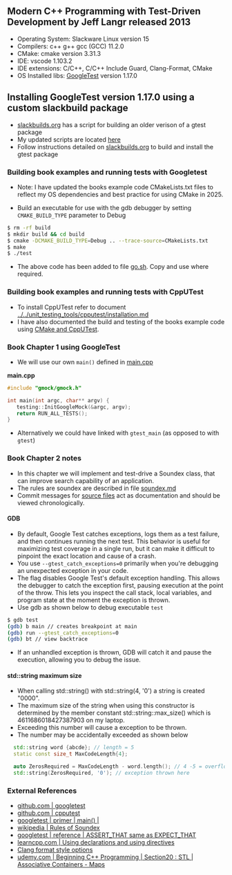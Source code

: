 ## Modern C++ Programming with Test-Driven Development by Jeff Langr released 2013

- Operating System: Slackware Linux version 15
- Compilers: c++ g++ gcc (GCC) 11.2.0
- CMake: cmake version 3.31.3
- IDE: vscode 1.103.2
- IDE extensions: C/C++, C/C++ Include Guard, Clang-Format, CMake
- OS Installed libs: [GoogleTest](https://github.com/google/googletest) version 1.17.0

## Installing GoogleTest version 1.17.0 using a custom slackbuild package
- [slackbuilds.org](https://slackbuilds.org/repository/15.0/development/gtest/) has a script for building an older verison of a gtest package
- My updated scripts are located [here](../../unit_testing_tools/googletest/slackbuild/gtest/)
- Follow instructions detailed on [slackbuilds.org](https://slackbuilds.org/howto/) to build and install the gtest package

### Building book examples and running tests with Googletest

- Note: I have updated the books example code CMakeLists.txt files to reflect my OS dependencies and best practice for using CMake in 2025.

- Build an executable for use with the gdb debugger by setting `CMAKE_BUILD_TYPE` parameter to Debug
```bash
$ rm -rf build
$ mkdir build && cd build
$ cmake -DCMAKE_BUILD_TYPE=Debug .. --trace-source=CMakeLists.txt
$ make
$ ./test
```
- The above code has been added to file [go.sh](../../unit_testing_tools/go.sh). Copy and use where required.

### Building book examples and running tests with CppUTest

- To install CppUTest refer to document [../../unit_testing_tools/cpputest/installation.md](../../unit_testing_tools/cpputest/installation.md)
- I have also documented the build and testing of the books example code using [CMake and CppUTest](../modern_c++_with_tdd/cpputest/). 

### Book Chapter 1 using GoogleTest

- We will use our own `main()` defined in [main.cpp](../modern_c++_with_tdd/mycode/c2/main.cpp)

**main.cpp**
```c
#include "gmock/gmock.h"

int main(int argc, char** argv) {
   testing::InitGoogleMock(&argc, argv);
   return RUN_ALL_TESTS();
}
```
- Alternatively we could have linked with `gtest_main` (as opposed to with `gtest`)

### Book Chapter 2 notes

- In this chapter we will implement and test-drive a Soundex class, that can improve search capability of an application.
- The rules are soundex are described in file [soundex.md](../modern_c++_with_tdd/soundex.md)
- Commit messages for [source files](../modern_c++_with_tdd/mycode/c2/) act as documentation and should be viewed chronologically.

#### GDB

- By default, Google Test catches exceptions, logs them as a test failure, and then continues running the next test. This behavior is useful for maximizing test coverage in a single run, but it can make it difficult to pinpoint the exact location and cause of a crash.
- You use `--gtest_catch_exceptions=0` primarily when you're debugging an unexpected exception in your code.
- The flag disables Google Test's default exception handling. This allows the debugger to catch the exception first, pausing execution at the point of the throw. This lets you inspect the call stack, local variables, and program state at the moment the exception is thrown.
- Use gdb as shown below to debug executable `test`
```bash
$ gdb test
(gdb) b main // creates breakpoint at main
(gdb) run --gtest_catch_exceptions=0
(gdb) bt // view backtrace
```
-  If an unhandled exception is thrown, GDB will catch it and pause the execution, allowing you to debug the issue.

#### std::string maximum size
- When calling std::string() with std::string(4, '0') a string is created "0000".
- The maximum size of the string when using this constructor is determined by the member constant std::string::max_size() which is 4611686018427387903 on my laptop.
- Exceeding this number will cause a exception to be thrown.
- The number may be accidentally exceeded as shown below

```c++
  std::string word {abcde}; // length = 5
  static const size_t MaxCodeLength{4};

  auto ZerosRequired = MaxCodeLength - word.length(); // 4 -5 = overflow to 18446744073709551615
  std::string(ZerosRequired, '0'); // exception thrown here
```

### External References

- [github.com | googletest](https://github.com/google/googletest)
- [github.com | cpputest](https://github.com/cpputest/cpputest)
- [googletest | primer | main() |](https://google.github.io/googletest/primer.html#writing-the-main-function)
- [wikipedia | Rules of Soundex](https://en.wikipedia.org/wiki/Soundex)
- [googletest | reference | ASSERT_THAT same as EXPECT_THAT](https://google.github.io/googletest/reference/assertions.html#EXPECT_THAT)
- [learncpp.com | Using declarations and using directives](https://www.learncpp.com/cpp-tutorial/using-declarations-and-using-directives/)
- [Clang format style options](https://clang.llvm.org/docs/ClangFormatStyleOptions.html)
- [udemy.com | Beginning C++ Programming | Section20 : STL | Associative Containers - Maps](https://www.udemy.com/course/beginning-c-plus-plus-programming/learn/lecture/10563510#overview)
